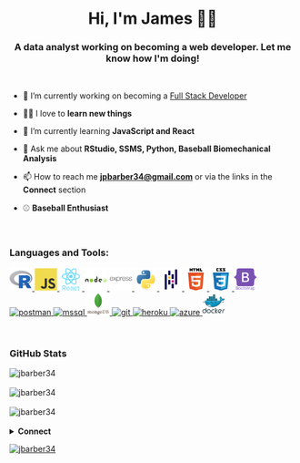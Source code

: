 <!--
**jbarber34/jbarber34** is a ✨ _special_ ✨ repository because its `README.md` (this file) appears on your GitHub profile.
-->

<h1 align="center">Hi, I'm James 👨‍💻</h1>
<h3 align="center">A data analyst working on becoming a web developer. Let me know how I'm doing!</h3>

<br />

- 🔭 I’m currently working on becoming a [Full Stack Developer](https://github.com/jbarber34/WebDev-Bootcamp)

- 👨‍💻 I love to **learn new things**

- 🌱 I’m currently learning **JavaScript and React**

- 💬 Ask me about **RStudio, SSMS, Python, Baseball Biomechanical Analysis**

- 📫 How to reach me **jpbarber34@gmail.com** or via the links in the **Connect** section

- ⚾️ **Baseball Enthusiast**

<br />

<h3 align="left">Languages and Tools:</h3>
<p align="left"> <a href="https://www.rstudio.com" target="_blank" rel="noreferrer"> <img src="https://raw.githubusercontent.com/devicons/devicon/master/icons/r/r-original.svg" alt="r" width="40" height="40"/> </a> <a href="https://developer.mozilla.org/en-US/docs/Web/JavaScript" target="_blank" rel="noreferrer"> <img src="https://raw.githubusercontent.com/devicons/devicon/master/icons/javascript/javascript-original.svg" alt="javascript" width="40" height="40"/> </a> <a href="https://reactjs.org/" target="_blank" rel="noreferrer"> <img src="https://raw.githubusercontent.com/devicons/devicon/master/icons/react/react-original-wordmark.svg" alt="react" width="40" height="40"/> </a> <a href="https://nodejs.org" target="_blank" rel="noreferrer"> <img src="https://raw.githubusercontent.com/devicons/devicon/master/icons/nodejs/nodejs-original-wordmark.svg" alt="nodejs" width="40" height="40"/> </a> <a href="https://expressjs.com" target="_blank" rel="noreferrer"> <img src="https://raw.githubusercontent.com/devicons/devicon/master/icons/express/express-original-wordmark.svg" alt="express" width="40" height="40"/> </a> <a href="https://www.python.org" target="_blank" rel="noreferrer"> <img src="https://raw.githubusercontent.com/devicons/devicon/master/icons/python/python-original.svg" alt="python" width="40" height="40"/> </a> <a href="https://pandas.pydata.org/" target="_blank" rel="noreferrer"> <img src="https://raw.githubusercontent.com/devicons/devicon/2ae2a900d2f041da66e950e4d48052658d850630/icons/pandas/pandas-original.svg" alt="pandas" width="40" height="40"/> </a> <a href="https://www.w3.org/html/" target="_blank" rel="noreferrer"> <img src="https://raw.githubusercontent.com/devicons/devicon/master/icons/html5/html5-original-wordmark.svg" alt="html5" width="40" height="40"/> </a> <a href="https://www.w3schools.com/css/" target="_blank" rel="noreferrer"> <img src="https://raw.githubusercontent.com/devicons/devicon/master/icons/css3/css3-original-wordmark.svg" alt="css3" width="40" height="40"/> </a> <a href="https://getbootstrap.com" target="_blank" rel="noreferrer"> <img src="https://raw.githubusercontent.com/devicons/devicon/master/icons/bootstrap/bootstrap-plain-wordmark.svg" alt="bootstrap" width="40" height="40"/> </a> <a href="https://postman.com" target="_blank" rel="noreferrer"> <img src="https://www.vectorlogo.zone/logos/getpostman/getpostman-icon.svg" alt="postman" width="40" height="40"/> </a> <a href="https://www.microsoft.com/en-us/sql-server" target="_blank" rel="noreferrer"> <img src="https://www.svgrepo.com/show/303229/microsoft-sql-server-logo.svg" alt="mssql" width="40" height="40"/> </a> <a href="https://www.mongodb.com/" target="_blank" rel="noreferrer"> <img src="https://raw.githubusercontent.com/devicons/devicon/master/icons/mongodb/mongodb-original-wordmark.svg" alt="mongodb" width="40" height="40"/> </a> <a href="https://git-scm.com/" target="_blank" rel="noreferrer"> <img src="https://www.vectorlogo.zone/logos/git-scm/git-scm-icon.svg" alt="git" width="40" height="40"/> </a> <a href="https://heroku.com" target="_blank" rel="noreferrer"> <img src="https://www.vectorlogo.zone/logos/heroku/heroku-icon.svg" alt="heroku" width="40" height="40"/> </a> <a href="https://azure.microsoft.com/en-in/" target="_blank" rel="noreferrer"> <img src="https://www.vectorlogo.zone/logos/microsoft_azure/microsoft_azure-icon.svg" alt="azure" width="40" height="40"/> </a> <a href="https://www.docker.com/" target="_blank" rel="noreferrer"> <img src="https://raw.githubusercontent.com/devicons/devicon/master/icons/docker/docker-original-wordmark.svg" alt="docker" width="40" height="40"/> </a> </p>

<br />

### GitHub Stats

<div>
  <img align="top" src="https://github-readme-stats.vercel.app/api/top-langs?username=jbarber34&show_icons=true&theme=merko&locale=en&layout=compact" alt="jbarber34" />
</div>

<br />

<div>
  <img align="top" src="https://github-readme-stats.vercel.app/api?username=jbarber34&show_icons=true&theme=merko&text_color=9f9f9f&locale=en" alt="jbarber34" />
</div>

<br/>

<div>
  <img align="top" src="https://github-readme-streak-stats.herokuapp.com/?user=jbarber34&theme=dark" alt="jbarber34" />
</div>

<br />

<details>
  <summary><b>Connect</b></summary>
  <br />
  <div style="display: flex; column-gap: 100px;">
    <a href="https://twitter.com/jbarber34">
      <img src="https://cdn.jsdelivr.net/gh/devicons/devicon/icons/twitter/twitter-original.svg" width="26px" alt="Twitter" title="Twitter"/>
    </a>&nbsp;
    <a href="https://www.linkedin.com/in/jbarber34/">
      <img src="https://cdn.jsdelivr.net/gh/devicons/devicon/icons/linkedin/linkedin-original.svg" width="26px" alt="LinkedIn" title="LinkedIn"/>
    </a>
  </div>
</details>

<p align="left"> <a href="https://twitter.com/jbarber34" target="blank"><img src="https://img.shields.io/twitter/follow/jbarber34?logo=twitter&style=for-the-badge" alt="jbarber34" /></a> </p>
